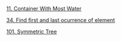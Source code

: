 [11. Container With Most Water](https://github.com/AashrayAnand/LeetCode/blob/master/February2020/p11.cpp)

[34. Find first and last ocurrence of element](https://github.com/AashrayAnand/LeetCode/blob/master/February2020/p34.cpp)

[101. Symmetric Tree](https://github.com/AashrayAnand/LeetCode/blob/master/February2020/p101.cpp)
